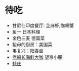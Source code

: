 # 待吃
* 甘尼仕印度餐厅: 芝麻虾,咖喱蟹
* 鱼一 日本料理
* 金色三麦 德国菜
* 祖母的厨房：美国菜
* 韦复兴：阳春面
* [老船长海鲜大咖](http://www.dianping.com/shop/24609879) 望京小腰
* [蚝庄](http://www.dianping.com/shop/3263992)